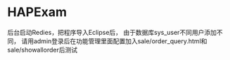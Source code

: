 # HAPExam

后台启动Redies，把程序导入Eclipse后，
由于数据库sys_user不同用户添加不同，
请用admin登录后在功能管理里面配置加入sale/order_query.html和sale/showallorder后测试
